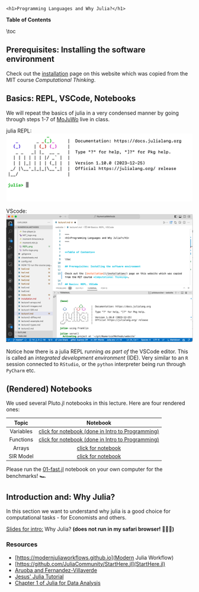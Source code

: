 
~~~
<h1>Programming Languages and Why Julia?</h1>
~~~


**Table of Contents**

\toc

## Prerequisites: Installing the software environment

Check out the [installation](/installation/) page on this website which was copied from the MIT course *Computational Thinking*.

## Basics: REPL, VSCode, Notebooks

We will repeat the basics of julia in a very condensed manner by going through steps 1-7 of [MoJuWo](https://modernjuliaworkflows.github.io/pages/writing/writing/) live in class.

julia REPL:
![This is the julia REPL](/assets/REPL.png)


VScode:
![This is VSCode](/assets/VSCode.png)

Notice how there is a julia REPL running _as part of_ the VSCode editor. This is called an _integrated development environment_ (IDE). Very similar to an `R` session connected to `RStudio`, or the `python` interpreter being run through `PyCharm` etc.




## (Rendered) Notebooks

We used several Pluto.jl notebooks in this lecture. Here are four rendered ones:

Topic | Notebook
:-----: | :--------:
Variables | [click for notebook (done in Intro to Programming)](https://floswald.github.io/julia-bootcamp/01-variables.html)
Functions | [click for notebook (done in Intro to Programming)](https://floswald.github.io/julia-bootcamp/02-functions.html)
Arrays | [click for notebook](https://floswald.github.io/julia-bootcamp/03-arrays.html)
SIR Model | [click for notebook](https://floswald.github.io/julia-bootcamp/09-introsir.html)

Please run the [01-fast.jl](https://github.com/floswald/NumericalMethods/tree/master/lecture_notebooks/week1/01-fast.jl) notebook on your own computer for the benchmarks! 🏎️



## Introduction and: Why Julia?

In this section we want to understand why julia is a good choice for computational tasks - for Economists and others.

[Slides for intro:](https://raw.githack.com/floswald/NumericalMethods/master/slides/why-julia/dist/why-julia.html) Why Julia? **(does not run in my safari browser! 🤷🏻‍♂️)**

### Resources

* [https://modernjuliaworkflows.github.io](Modern Julia Workflow)
* [https://github.com/JuliaCommunity/StartHere.jl](StartHere.jl)
* [Aruoba and Fernandez-Villaverde](https://www.sas.upenn.edu/~jesusfv/comparison_languages.pdf)
* [Jesus' Julia Tutorial](https://www.sas.upenn.edu/~jesusfv/Chapter_HPC_8_Julia.pdf)
* [Chapter 1 of Julia for Data Analysis](https://www.manning.com/books/julia-for-data-analysis)

